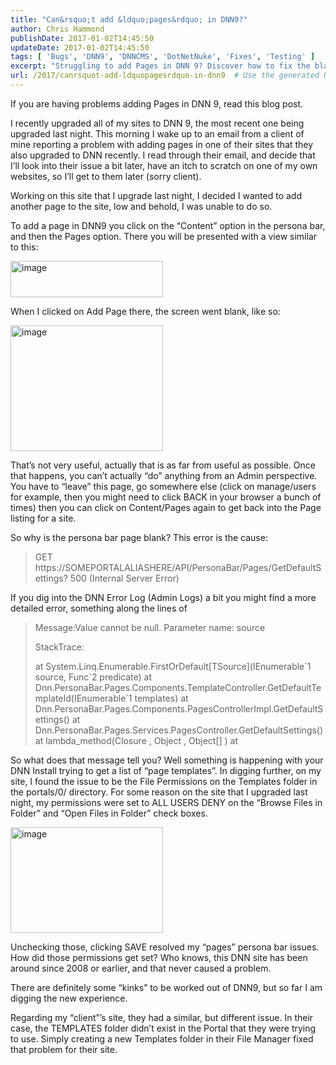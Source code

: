 ```yaml
---
title: "Can&rsquo;t add &ldquo;pages&rdquo; in DNN9?"
author: Chris Hammond
publishDate: 2017-01-02T14:45:50
updateDate: 2017-01-02T14:45:50
tags: [ 'Bugs', 'DNN9', 'DNNCMS', 'DotNetNuke', 'Fixes', 'Testing' ]
excerpt: "Struggling to add Pages in DNN 9? Discover how to fix the blank persona bar issue caused by File Permissions. Read more for a quick solution."
url: /2017/canrsquot-add-ldquopagesrdquo-in-dnn9  # Use the generated URL with year
---
```

<p>If you are having problems adding Pages in DNN 9, read this blog post.</p> <p>I recently upgraded all of my sites to DNN 9, the most recent one being upgraded last night. This morning I wake up to an email from a client of mine reporting a problem with adding pages in one of their sites that they also upgraded to DNN recently. I read through their email, and decide that I’ll look into their issue a bit later, have an itch to scratch on one of my own websites, so I’ll get to them later (sorry client).</p> <p>Working on this site that I upgrade last night, I decided I wanted to add another page to the site, low and behold, I was unable to do so. </p> <p>To add a page in DNN9 you click on the “Content” option in the persona bar, and then the Pages option. There you will be presented with a view similar to this:</p> <p><a href="/assets/images/PublishThumbnails//open-live-writer/cant-add-pages-in-dnn9_b348/image_2.png"><img title="image" style="border-top: 0px; border-right: 0px; background-image: none; border-bottom: 0px; padding-top: 0px; padding-left: 0px; border-left: 0px; margin: 0px; display: inline; padding-right: 0px" border="0" alt="image" src="/assets/images/PublishThumbnails//Open-Live-Writer/Cant-add-pages-in-DNN9_B348/image_thumb.png" width="244" height="58"></a></p> <p>When I clicked on Add Page there, the screen went blank, like so:</p> <p><a href="/assets/images/PublishThumbnails//Open-Live-Writer/Cant-add-pages-in-DNN9_B348/image_4.png"><img title="image" style="border-top: 0px; border-right: 0px; background-image: none; border-bottom: 0px; padding-top: 0px; padding-left: 0px; border-left: 0px; margin: 0px; display: inline; padding-right: 0px" border="0" alt="image" src="/assets/images/PublishThumbnails//Open-Live-Writer/Cant-add-pages-in-DNN9_B348/image_thumb_1.png" width="244" height="201"></a></p> <p>That’s not very useful, actually that is as far from useful as possible. Once that happens, you can’t actually “do” anything from an Admin perspective. You have to “leave” this page, go somewhere else (click on manage/users for example, then you might need to click BACK in your browser a bunch of times) then you can click on Content/Pages again to get back into the Page listing for a site.</p> <p>So why is the persona bar page blank? This error is the cause:</p> <blockquote> <p>GET https://SOMEPORTALALIASHERE/API/PersonaBar/Pages/GetDefaultSettings? 500 (Internal Server Error)</p></blockquote> <p>If you dig into the DNN Error Log (Admin Logs) a bit you might find a more detailed error, something along the lines of</p> <blockquote> <p>Message:Value cannot be null. Parameter name: source</p> <p>StackTrace:</p> <p>at System.Linq.Enumerable.FirstOrDefault[TSource](IEnumerable`1 source, Func`2 predicate) at Dnn.PersonaBar.Pages.Components.TemplateController.GetDefaultTemplateId(IEnumerable`1 templates) at Dnn.PersonaBar.Pages.Components.PagesControllerImpl.GetDefaultSettings() at Dnn.PersonaBar.Pages.Services.PagesController.GetDefaultSettings() at lambda_method(Closure , Object , Object[] ) at</p></blockquote> <p>So what does that message tell you? Well something is happening with your DNN Install trying to get a list of “page templates”. In digging further, on my site, I found the issue to be the File Permissions on the Templates folder in the portals/0/ directory. For some reason on the site that I upgraded last night, my permissions were set to ALL USERS DENY on the “Browse Files in Folder” and “Open Files in Folder” check boxes.</p> <p><a href="/assets/images/PublishThumbnails//Open-Live-Writer/Cant-add-pages-in-DNN9_B348/image_6.png"><img title="image" style="border-top: 0px; border-right: 0px; background-image: none; border-bottom: 0px; padding-top: 0px; padding-left: 0px; border-left: 0px; margin: 0px; display: inline; padding-right: 0px" border="0" alt="image" src="/assets/images/PublishThumbnails//Open-Live-Writer/Cant-add-pages-in-DNN9_B348/image_thumb_2.png" width="244" height="169"></a></p> <p>Unchecking those, clicking SAVE resolved my “pages” persona bar issues. How did those permissions get set? Who knows, this DNN site has been around since 2008 or earlier, and that never caused a problem. </p> <p>There are definitely some “kinks” to be worked out of DNN9, but so far I am digging the new experience.</p> <p>Regarding my “client”’s site, they had a similar, but different issue. In their case, the TEMPLATES folder didn’t exist in the Portal that they were trying to use. Simply creating a new Templates folder in their File Manager fixed that problem for their site.</p>

